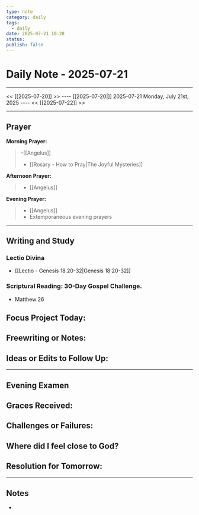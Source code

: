 ```yaml
---
type: note
category: daily
tags:
  - daily
date: 2025-07-21 10:28
status: 
publish: false
---
```

# Daily Note - 2025-07-21
---
<< [[2025-07-20]] >>   ---- [[2025-07-20|]] 2025-07-21 Monday, July 21st, 2025 ----     <<  [[2025-07-22]] >>

----
## Prayer
**Morning Prayer:**
> -[[Angelus]]
>- [[Rosary - How to Pray|The Joyful Mysteries]]

**Afternoon Prayer:**
> - [[Angelus]]


**Evening Prayer:**
> - [[Angelus]]
> - Extemporaneous evening prayers

---
## Writing and Study
### Lectio Divina
- [[Lectio - Genesis 18.20-32|Genesis 18:20-32]]

### Scriptural Reading: 30-Day Gospel Challenge.
- Matthew 26

**Focus Project Today:**  
- 

**Freewriting or Notes:**
- 

**Ideas or Edits to Follow Up:**
- 

---
## Evening Examen

**Graces Received:**
- 

**Challenges or Failures:**
- 

**Where did I feel close to God?**
- 

**Resolution for Tomorrow:**
- 

---
## Notes

- 
